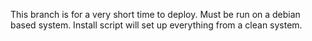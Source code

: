 This branch is for a very short time to deploy. Must be run on a debian based system. Install script will set up everything from a clean system.
